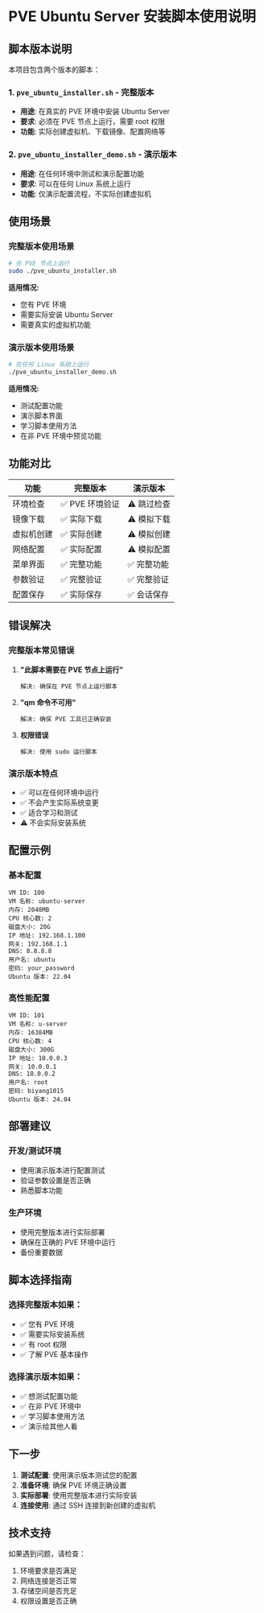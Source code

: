 # PVE Ubuntu Server 安装脚本使用说明

## 脚本版本说明

本项目包含两个版本的脚本：

### 1. `pve_ubuntu_installer.sh` - 完整版本
- **用途**: 在真实的 PVE 环境中安装 Ubuntu Server
- **要求**: 必须在 PVE 节点上运行，需要 root 权限
- **功能**: 实际创建虚拟机、下载镜像、配置网络等

### 2. `pve_ubuntu_installer_demo.sh` - 演示版本
- **用途**: 在任何环境中测试和演示配置功能
- **要求**: 可以在任何 Linux 系统上运行
- **功能**: 仅演示配置流程，不实际创建虚拟机

## 使用场景

### 完整版本使用场景
```bash
# 在 PVE 节点上运行
sudo ./pve_ubuntu_installer.sh
```

**适用情况:**
- 您有 PVE 环境
- 需要实际安装 Ubuntu Server
- 需要真实的虚拟机功能

### 演示版本使用场景
```bash
# 在任何 Linux 系统上运行
./pve_ubuntu_installer_demo.sh
```

**适用情况:**
- 测试配置功能
- 演示脚本界面
- 学习脚本使用方法
- 在非 PVE 环境中预览功能

## 功能对比

| 功能 | 完整版本 | 演示版本 |
|------|----------|----------|
| 环境检查 | ✅ PVE 环境验证 | ⚠️ 跳过检查 |
| 镜像下载 | ✅ 实际下载 | ⚠️ 模拟下载 |
| 虚拟机创建 | ✅ 实际创建 | ⚠️ 模拟创建 |
| 网络配置 | ✅ 实际配置 | ⚠️ 模拟配置 |
| 菜单界面 | ✅ 完整功能 | ✅ 完整功能 |
| 参数验证 | ✅ 完整验证 | ✅ 完整验证 |
| 配置保存 | ✅ 实际保存 | ✅ 会话保存 |

## 错误解决

### 完整版本常见错误

1. **"此脚本需要在 PVE 节点上运行"**
   ```
   解决: 确保在 PVE 节点上运行脚本
   ```

2. **"qm 命令不可用"**
   ```
   解决: 确保 PVE 工具已正确安装
   ```

3. **权限错误**
   ```
   解决: 使用 sudo 运行脚本
   ```

### 演示版本特点

- ✅ 可以在任何环境中运行
- ✅ 不会产生实际系统变更
- ✅ 适合学习和测试
- ⚠️ 不会实际安装系统

## 配置示例

### 基本配置
```
VM ID: 100
VM 名称: ubuntu-server
内存: 2048MB
CPU 核心数: 2
磁盘大小: 20G
IP 地址: 192.168.1.100
网关: 192.168.1.1
DNS: 8.8.8.8
用户名: ubuntu
密码: your_password
Ubuntu 版本: 22.04
```

### 高性能配置
```
VM ID: 101
VM 名称: u-server
内存: 16384MB
CPU 核心数: 4
磁盘大小: 300G
IP 地址: 10.0.0.3
网关: 10.0.0.1
DNS: 10.0.0.2
用户名: root
密码: biyang1015
Ubuntu 版本: 24.04
```

## 部署建议

### 开发/测试环境
- 使用演示版本进行配置测试
- 验证参数设置是否正确
- 熟悉脚本功能

### 生产环境
- 使用完整版本进行实际部署
- 确保在正确的 PVE 环境中运行
- 备份重要数据

## 脚本选择指南

### 选择完整版本如果：
- ✅ 您有 PVE 环境
- ✅ 需要实际安装系统
- ✅ 有 root 权限
- ✅ 了解 PVE 基本操作

### 选择演示版本如果：
- ✅ 想测试配置功能
- ✅ 在非 PVE 环境中
- ✅ 学习脚本使用方法
- ✅ 演示给其他人看

## 下一步

1. **测试配置**: 使用演示版本测试您的配置
2. **准备环境**: 确保 PVE 环境正确设置
3. **实际部署**: 使用完整版本进行实际安装
4. **连接使用**: 通过 SSH 连接到新创建的虚拟机

## 技术支持

如果遇到问题，请检查：
1. 环境要求是否满足
2. 网络连接是否正常
3. 存储空间是否充足
4. 权限设置是否正确 